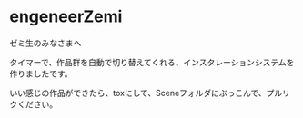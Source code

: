 # engeneerZemi

ゼミ生のみなさまへ

タイマーで、作品群を自動で切り替えてくれる、インスタレーションシステムを作りましたです。

いい感じの作品ができたら、toxにして、Sceneフォルダにぶっこんで、プルリクください。
